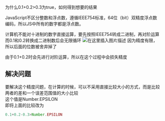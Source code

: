 为什么0.1+0.2>0.3为true，如何得到想要的结果

JavaScript不区分整数和浮点数，遵循IEEE754标准，64位（bit）双精度浮点数编码，所以JS中所有的数字都是浮点数。

计算机不能对十进制的数字直接运算，要先按照IEEE754转成二进制，再对阶运算  
而0.1和0.2转换成二进制数后会无限循环
![在这里插入图片描述](https://img-blog.csdnimg.cn/2019112817001519.png)
因为精度有限，所以后面的位数被舍弃掉了

由于0.1+0.2时会先进行对阶运算，所以在这个过程中会损失精度

## 解决问题
要解决这个精度问题，在计算的时候，可以不采用直接比较大小的方式，而是比较两者的差和一个误差范围值的大小比较  
这个值是Number.EPSILON  
即将上面的比较改为
```javascript
0.1+0.2-0.3>Number.EPSILON
```